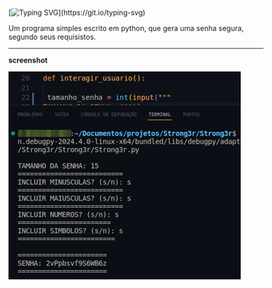[![Typing SVG](https://readme-typing-svg.demolab.com?font=Fira+Code&pause=1000&random=false&width=435&lines=STRONG3R_)](https://git.io/typing-svg)
 
Um programa simples escrito em python, que gera uma senha segura, segundo seus requisistos.

---

**screenshot**

![sntronger/screenshot](stronger.png)
